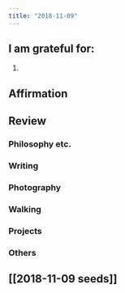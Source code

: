 ```yaml
---
title: "2018-11-09"
---
```

## I am grateful for:
1. 

## Affirmation

## Review
### Philosophy etc.

### Writing

### Photography

### Walking

### Projects

### Others

## [[2018-11-09 seeds]]
